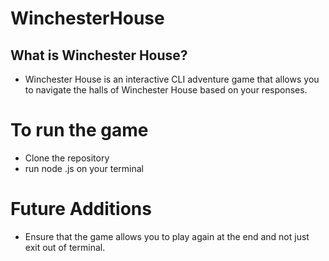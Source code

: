 # WinchesterHouse
## What is Winchester House?
* Winchester House is an interactive CLI  adventure game that allows you to navigate the halls of Winchester House based on your responses.

# To run the game
* Clone the repository
* run node <filename>.js on your terminal

# Future Additions
* Ensure that the game allows you to play again at the end and not just exit out of terminal.
